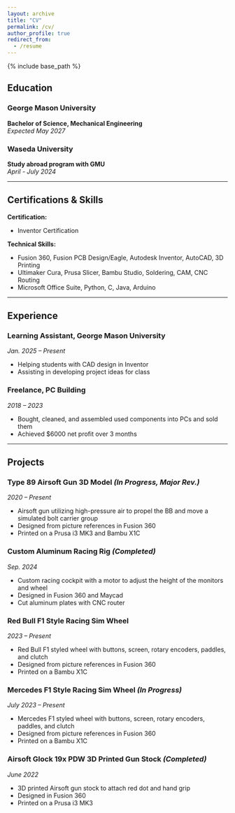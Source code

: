 ```yaml
---
layout: archive
title: "CV"
permalink: /cv/
author_profile: true
redirect_from:
  - /resume
---
```


{% include base_path %}

## Education

### George Mason University  
**Bachelor of Science, Mechanical Engineering**  
*Expected May 2027*  

### Waseda University  
**Study abroad program with GMU**  
*April - July 2024*  

---

## Certifications & Skills

**Certification:**  
- Inventor Certification  

**Technical Skills:**  
- Fusion 360, Fusion PCB Design/Eagle, Autodesk Inventor, AutoCAD, 3D Printing  
- Ultimaker Cura, Prusa Slicer, Bambu Studio, Soldering, CAM, CNC Routing  
- Microsoft Office Suite, Python, C, Java, Arduino  

---

## Experience

### Learning Assistant, George Mason University  
*Jan. 2025 – Present*  
- Helping students with CAD design in Inventor  
- Assisting in developing project ideas for class  

### Freelance, PC Building  
*2018 – 2023*  
- Bought, cleaned, and assembled used components into PCs and sold them  
- Achieved $6000 net profit over 3 months  

---

## Projects

### Type 89 Airsoft Gun 3D Model *(In Progress, Major Rev.)*  
*2020 – Present*  
- Airsoft gun utilizing high-pressure air to propel the BB and move a simulated bolt carrier group  
- Designed from picture references in Fusion 360  
- Printed on a Prusa i3 MK3 and Bambu X1C  

### Custom Aluminum Racing Rig *(Completed)*  
*Sep. 2024*  
- Custom racing cockpit with a motor to adjust the height of the monitors and wheel  
- Designed in Fusion 360 and Maycad  
- Cut aluminum plates with CNC router  

### Red Bull F1 Style Racing Sim Wheel  
*2023 – Present*  
- Red Bull F1 styled wheel with buttons, screen, rotary encoders, paddles, and clutch  
- Designed from picture references in Fusion 360  
- Printed on a Bambu X1C  

### Mercedes F1 Style Racing Sim Wheel *(In Progress)*  
*July 2023 – Present*  
- Mercedes F1 styled wheel with buttons, screen, rotary encoders, paddles, and clutch  
- Designed from picture references in Fusion 360  
- Printed on a Bambu X1C  

### Airsoft Glock 19x PDW 3D Printed Gun Stock *(Completed)*  
*June 2022*  
- 3D printed Airsoft gun stock to attach red dot and hand grip  
- Designed in Fusion 360  
- Printed on a Prusa i3 MK3  
